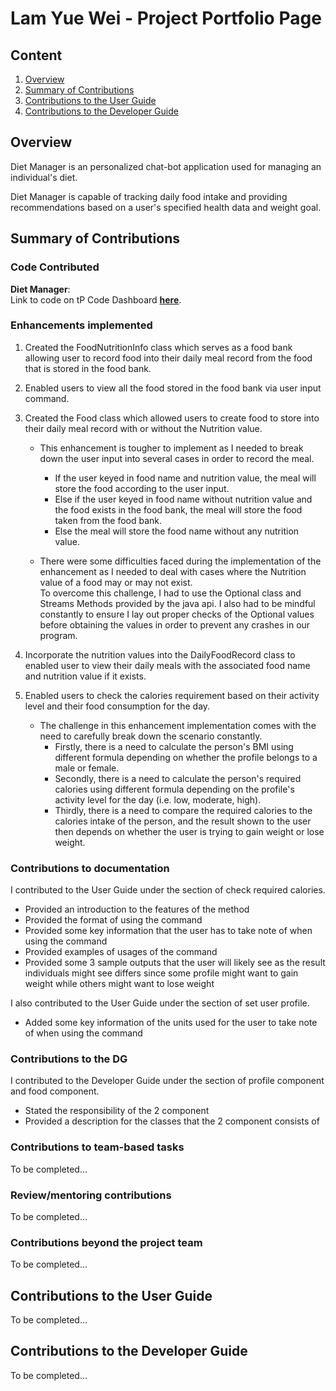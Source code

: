 # Lam Yue Wei - Project Portfolio Page

## Content
1. [Overview](#overview)
2. [Summary of Contributions](#summary-of-contributions)
3. [Contributions to the User Guide](#contributions-to-the-user-guide)
4. [Contributions to the Developer Guide](#contributions-to-the-developer-guide)


## Overview
Diet Manager is an personalized chat-bot application used for managing an individual's diet.

Diet Manager is capable of tracking daily food intake and providing recommendations based on a user's specified
health data and weight goal.

## Summary of Contributions

### Code Contributed
**__Diet Manager__**:<br>
Link to code on tP Code Dashboard 
[**__here__**](https://nus-cs2113-ay1920s2.github.io/tp-dashboard/#breakdown=true&search=lamyuewei&sort=groupTitle&sortWithin=title&since=2020-03-01&timeframe=commit&mergegroup=false&groupSelect=groupByRepos).

### Enhancements implemented
1. Created the FoodNutritionInfo class which serves as a food bank allowing user to record food into their daily meal record from the food that is stored in the food bank.

2. Enabled users to view all the food stored in the food bank via user input command.

3. Created the Food class which allowed users to create food to store into their daily meal record with or without the Nutrition value.
    * This enhancement is tougher to implement as I needed to break down the user input into several cases in order to record the meal.<br> 
        * If the user keyed in food name and nutrition value, the meal will store the food according to the user input.<br>
        * Else if the user keyed in food name without nutrition value and the food exists in the food bank, the meal will store the food taken from the food bank.<br>
        * Else the meal will store the food name without any nutrition value.

    * There were some difficulties faced during the implementation of the enhancement as I needed to deal with cases where the Nutrition value of a food may or may not exist. <br>
    To overcome this challenge, I had to use the Optional class and Streams Methods provided by the java api. I also had to be mindful constantly to ensure I lay out proper checks of the Optional values before obtaining the values in order to prevent any crashes in our program.

4. Incorporate the nutrition values into the DailyFoodRecord class to enabled user to view their daily meals with the associated food name and nutrition value if it exists.

5. Enabled users to check the calories requirement based on their activity level and their food consumption for the day.
    * The challenge in this enhancement implementation comes with the need to carefully break down the scenario constantly.
        * Firstly, there is a need to calculate the person's BMI using different formula depending on whether the profile belongs to a male or female. <br>
        * Secondly, there is a need to calculate the person's required calories using different formula depending on the profile's activity level for the day (i.e. low, moderate, high). <br>
        * Thirdly, there is a need to compare the required calories to the calories intake of the person, and the result shown to the user then depends on whether the user is trying to gain weight or lose weight.

### Contributions to documentation
I contributed to the User Guide under the section of check required calories. 
* Provided an introduction to the features of the method
* Provided the format of using the command
* Provided some key information that the user has to take note of when using the command
* Provided examples of usages of the command
* Provided some 3 sample outputs that the user will likely see as the result individuals might see differs since some profile might want to gain weight while others might want to lose weight

I also contributed to the User Guide under the section of set user profile.
* Added some key information of the units used for the user to take note of when using the command

### Contributions to the DG
I contributed to the Developer Guide under the section of profile component and food component.
* Stated the responsibility of the 2 component
* Provided a description for the classes that the 2 component consists of

### Contributions to team-based tasks
To be completed...

### Review/mentoring contributions
To be completed...

### Contributions beyond the project team
To be completed...

## Contributions to the User Guide
To be completed...

## Contributions to the Developer Guide
To be completed...
